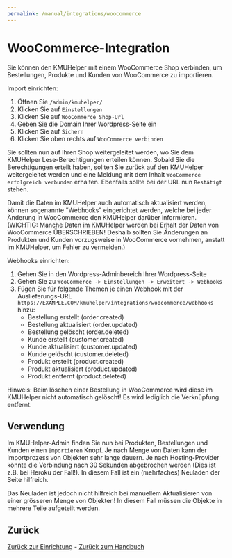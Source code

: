 ```yaml
---
permalink: /manual/integrations/woocommerce
---
```


# WooCommerce-Integration

Sie können den KMUHelper mit einem WooCommerce Shop verbinden, um Bestellungen, Produkte und Kunden von WooCommerce zu importieren.

Import einrichten:

1. Öffnen Sie `/admin/kmuhelper/`
2. Klicken Sie auf `Einstellungen`
3. Klicken Sie auf `WooCommerce Shop-Url`
4. Geben Sie die Domain Ihrer Wordpress-Seite ein
5. Klicken Sie auf `Sichern`
6. Klicken Sie oben rechts auf `WooCommerce verbinden`

Sie sollten nun auf Ihren Shop weitergeleitet werden, wo Sie dem KMUHelper Lese-Berechtigungen erteilen können. Sobald Sie die Berechtigungen erteilt haben, sollten Sie zurück auf den KMUHelper weitergeleitet werden und eine Meldung mit dem Inhalt `WooCommerce erfolgreich verbunden` erhalten. Ebenfalls sollte bei der URL nun `Bestätigt` stehen.

Damit die Daten im KMUHelper auch automatisch aktualisiert werden, können sogenannte "Webhooks" eingerichtet werden, welche bei jeder Änderung in WooCommerce den KMUHelper darüber informieren. (WICHTIG: Manche Daten im KMUHelper werden bei Erhalt der Daten von WooCommerce ÜBERSCHRIEBEN! Deshalb sollten Sie Änderungen an Produkten und Kunden vorzugsweise in WooCommerce vornehmen, anstatt im KMUHelper, um Fehler zu vermeiden.)

Webhooks einrichten:

1. Gehen Sie in den Wordpress-Adminbereich Ihrer Wordpress-Seite
2. Gehen Sie zu `WooCommerce -> Einstellungen -> Erweitert -> Webhooks`
3. Fügen Sie für folgende Themen je einen Webhook mit der Auslieferungs-URL `https://EXAMPLE.COM/kmuhelper/integrations/woocommerce/webhooks` hinzu:
   - Bestellung erstellt (order.created)
   - Bestellung aktualisiert (order.updated)
   - Bestellung gelöscht (order.deleted)
   - Kunde erstellt (customer.created)
   - Kunde aktualisiert (customer.updated)
   - Kunde gelöscht (customer.deleted)
   - Produkt erstellt (product.created)
   - Produkt aktualisiert (product.updated)
   - Produkt entfernt (product.deleted)

Hinweis: Beim löschen einer Bestellung in WooCommerce wird diese im KMUHelper nicht automatisch gelöscht! Es wird lediglich die Verknüpfung entfernt.

## Verwendung

Im KMUHelper-Admin finden Sie nun bei Produkten, Bestellungen und Kunden einen `Importieren` Knopf. Je nach Menge von Daten kann der Importprozess von Objekten sehr lange dauern. Je nach Hosting-Provider könnte die Verbindung nach 30 Sekunden abgebrochen werden (Dies ist z.B. bei Heroku der Fall!). In diesem Fall ist ein (mehrfaches) Neuladen der Seite hilfreich.

Das Neuladen ist jedoch nicht hilfreich bei manuellem Aktualisieren von einer grösseren Menge von Objekten! In diesem Fall müssen die Objekte in mehrere Teile aufgeteilt werden.

## Zurück

[Zurück zur Einrichtung](../setup.md#integrationen) - [Zurück zum Handbuch](../README.md#inhalt)
